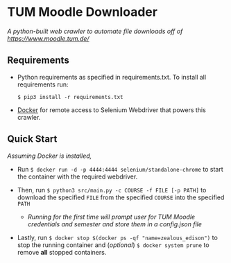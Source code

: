 # TUM Moodle Downloader
*A python-built web crawler to automate file downloads off of
https://www.moodle.tum.de/*

Requirements
---
* Python requirements as specified in requirements.txt.
To install all requirements run:

    `$ pip3 install -r requirements.txt`
* [Docker](https://www.docker.com/get-started) for remote access
to Selenium Webdriver that powers this crawler.

Quick Start
---
*Assuming Docker is installed,*

* Run `$ docker run -d -p 4444:4444 selenium/standalone-chrome` to 
start the container with the required webdriver.

* Then, run
`$ python3 src/main.py -c COURSE -f FILE [-p PATH]` to
download the specified `FILE` from the specified `COURSE` into the
specified `PATH`
    * _Running for the first time will prompt user for TUM Moodle
    credentials and semester and store them in a config.json file_


* Lastly, run `$ docker stop $(docker ps -qf "name=zealous_edison")`
to stop the running container and (*optional*) `$ docker system prune` to
remove **all** stopped containers. 